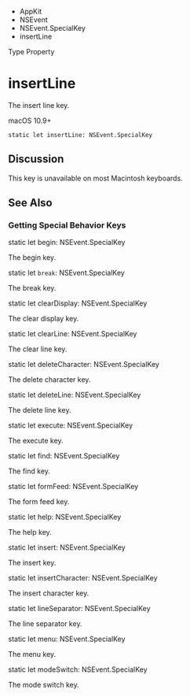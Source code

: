 

- AppKit
- NSEvent
- NSEvent.SpecialKey
-  insertLine 

Type Property

# insertLine

The insert line key.

macOS 10.9+

``` source
static let insertLine: NSEvent.SpecialKey
```

## Discussion

This key is unavailable on most Macintosh keyboards.

## See Also

### Getting Special Behavior Keys

static let begin: NSEvent.SpecialKey

The begin key.

static let `break`: NSEvent.SpecialKey

The break key.

static let clearDisplay: NSEvent.SpecialKey

The clear display key.

static let clearLine: NSEvent.SpecialKey

The clear line key.

static let deleteCharacter: NSEvent.SpecialKey

The delete character key.

static let deleteLine: NSEvent.SpecialKey

The delete line key.

static let execute: NSEvent.SpecialKey

The execute key.

static let find: NSEvent.SpecialKey

The find key.

static let formFeed: NSEvent.SpecialKey

The form feed key.

static let help: NSEvent.SpecialKey

The help key.

static let insert: NSEvent.SpecialKey

The insert key.

static let insertCharacter: NSEvent.SpecialKey

The insert character key.

static let lineSeparator: NSEvent.SpecialKey

The line separator key.

static let menu: NSEvent.SpecialKey

The menu key.

static let modeSwitch: NSEvent.SpecialKey

The mode switch key.


